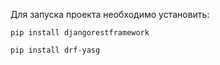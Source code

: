 Для запуска проекта необходимо установить:

    pip install djangorestframework

    pip install drf-yasg


